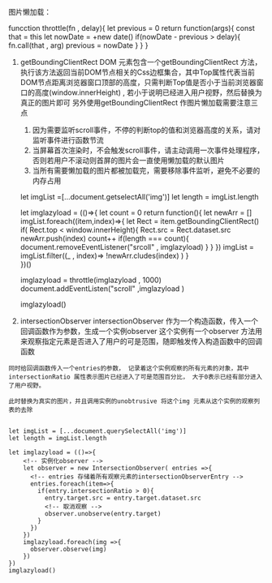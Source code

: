 图片懒加载：

funcction throttle(fn , delay){
    <!-- 定义时间戳 -->
    let previous = 0
    return function(args){
      const that = this
      let nowDate = +new date()
      if(nowDate - previous > delay){
        fn.call(that , arg)
        previous = nowDate
      }
    }
}





1. getBoundingClientRect
    DOM 元素包含一个getBoundingClientRect 方法，执行该方法返回当前DOM节点相关的Css边框集合，其中Top属性代表当前DOM节点距离浏览器窗口顶部的高度，只需判断Top值是否小于当前浏览器窗口的高度(window.innerHeight) , 若小于说明已经进入用户视野，然后替换为真正的图片即可
      另外使用getBoundingClientRect 作图片懒加载需要注意三点

      1. 因为需要监听scroll事件，不停的判断top的值和浏览器高度的关系，请对监听事件进行函数节流
      2. 当屏幕首次渲染时，不会触发scroll事件，请主动调用一次事件处理程序，否则若用户不滚动则首屏的图片会一直使用懒加载的默认图片
      3. 当所有需要懒加载的图片都被加载完，需要移除事件监听，避免不必要的内存占用


      let imgList =[...document.getselectAll('img')]
      let length = imgList.length

      let imglazyload = (()=>{
        let count = 0
        return function(){
          let newArr = []
          imgList.foreach((item,index)=>{
                    let Rect = item.getBoundingClientRect()
                    if( Rect.top < window.innerHeight){
                      Rect.src = Rect.dataset.src
                      newArr.push(index)
                      count++
                    if(length === count){
                      document.removeEventListener("srcoll" , imglazyload)
                    }
                }
            })
            <!-- 删除已加载完毕的图片 -->
          imgList = imgList.filter((_ , index)=> !newArr.cludes(index) )
          }  
      })()
    <!-- 执行函数节流 -->
    imglazyload = throttle(imglazyload , 1000)
    document.addEventListen("scroll" ,imglazyload )
    <!-- 手动执行一次 ， 加载首屏图片 -->
    imglazyload()


  


  2. intersectionObserver
    intersectionObserver 作为一个构造函数，传入一个回调函数作为参数，生成一个实例observer
    这个实例有一个observer 方法用来观察指定元素是否进入了用户的可是范围，随即触发传入构造函数中的回调函数

    同时给回调函数传入一个entries的参数， 记录着这个实例观察的所有元素的对象，其中intersectionRatio 属性表示图片已经进入了可是范围百分比， 大于0表示已经有部分进入了用户视野。

    此时替换为真实的图片，并且调用实例的unobtrusive 将这个img 元素从这个实例的观察列表的去除


    let imgList = [...document.querySelectAll('img')]
    let length = imgList.length
    
    let imglazyload = (()=>{
        <!-- 实例化observer -->
        let observer = new IntersectionObserver( entries =>{
          <!-- entries 存储着所有观察元素的intersectionObserverEntry -->
          entries.foreach(item=>{
            if(entry.intersectionRatio > 0){
              entry.target.src = entry.target.dataset.src
              <!-- 取消观察 -->
              observer.unobserve(entry.target)
            }
          })
        })
        imglazyload.foreach(img =>{
          observer.observe(img)
        })
    })
    imglazyload()